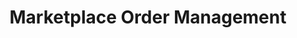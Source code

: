 ---
title: Marketplace Order Management
last_updated: Apr 23, 2021
description: The Marketplace Order Management feature allows Marketplace customers to place orders
template: concept-topic-template
---